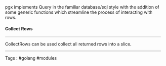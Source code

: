 pgx implements Query in the familiar database/sql style with the addition of some generic functions which streamline the process of interacting with rows. 


#### Collect Rows
___
CollectRows can be used collect all returned rows into a slice.

___
Tags : #golang #modules